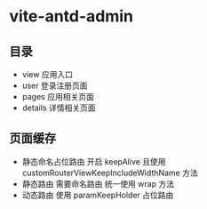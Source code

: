 # vite-antd-admin

## 目录

- view 应用入口
- user 登录注册页面
- pages 应用相关页面
- details 详情相关页面

## 页面缓存

- 静态命名占位路由 开启 keepAlive 且使用 customRouterViewKeepIncludeWidthName 方法
- 静态路由 需要命名路由 统一使用 wrap 方法
- 动态路由 使用 paramKeepHolder 占位路由
